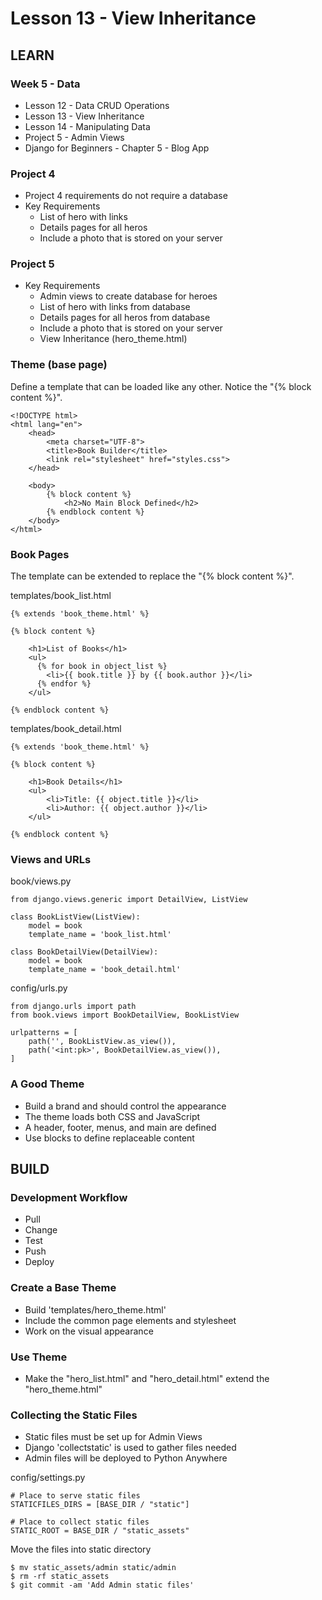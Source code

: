 # Lesson 13 - View Inheritance

## LEARN

### Week 5 - Data
* Lesson 12 - Data CRUD Operations
* Lesson 13 - View Inheritance
* Lesson 14 - Manipulating Data
* Project 5 - Admin Views
* Django for Beginners - Chapter 5 - Blog App


### Project 4
* Project 4 requirements do not require a database 
* Key Requirements
    * List of hero with links
    * Details pages for all heros
    * Include a photo that is stored on your server


### Project 5
* Key Requirements
    * Admin views to create database for heroes
    * List of hero with links from database
    * Details pages for all heros from database
    * Include a photo that is stored on your server
    * View Inheritance (hero_theme.html)


### Theme (base page)

Define a template that can be loaded like any other.  Notice the "{% block content %}".

    <!DOCTYPE html>
    <html lang="en">
        <head>
            <meta charset="UTF-8">
            <title>Book Builder</title>
            <link rel="stylesheet" href="styles.css">
        </head>
        
        <body>
            {% block content %}
                <h2>No Main Block Defined</h2>
            {% endblock content %}
        </body>
    </html>


### Book Pages

The template can be extended to replace the "{% block content %}".

templates/book_list.html

    {% extends 'book_theme.html' %}
    
    {% block content %}

        <h1>List of Books</h1>
        <ul>
          {% for book in object_list %}
            <li>{{ book.title }} by {{ book.author }}</li>
          {% endfor %}
        </ul>
        
    {% endblock content %}


templates/book_detail.html

    {% extends 'book_theme.html' %}
    
    {% block content %}

        <h1>Book Details</h1>
        <ul>
            <li>Title: {{ object.title }}</li>
            <li>Author: {{ object.author }}</li>
        </ul>
        
    {% endblock content %}

    
### Views and URLs

book/views.py

    from django.views.generic import DetailView, ListView

    class BookListView(ListView):
        model = book
        template_name = 'book_list.html'

    class BookDetailView(DetailView):
        model = book
        template_name = 'book_detail.html'


config/urls.py

    from django.urls import path
    from book.views import BookDetailView, BookListView

    urlpatterns = [
        path('', BookListView.as_view()),
        path('<int:pk>', BookDetailView.as_view()),
    ]


### A Good Theme
* Build a brand and should control the appearance
* The theme loads both CSS and JavaScript
* A header, footer, menus, and main are defined
* Use blocks to define replaceable content



## BUILD

### Development Workflow
* Pull 
* Change
* Test
* Push
* Deploy


### Create a Base Theme
* Build 'templates/hero_theme.html'
* Include the common page elements and stylesheet
* Work on the visual appearance


### Use Theme
* Make the "hero_list.html" and "hero_detail.html" extend the "hero_theme.html"


### Collecting the Static Files
* Static files must be set up for Admin Views
* Django 'collectstatic' is used to gather files needed
* Admin files will be deployed to Python Anywhere

config/settings.py

    # Place to serve static files
    STATICFILES_DIRS = [BASE_DIR / "static"]

    # Place to collect static files
    STATIC_ROOT = BASE_DIR / "static_assets"

Move the files into static directory

    $ mv static_assets/admin static/admin
    $ rm -rf static_assets
    $ git commit -am 'Add Admin static files'

